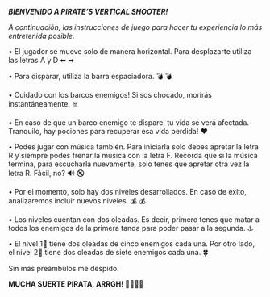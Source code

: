 **_BIENVENIDO A PIRATE’S VERTICAL SHOOTER!_**

_A continuación, las instrucciones de juego para hacer tu experiencia lo más entretenida posible._ 

•	El jugador se mueve solo de manera horizontal. 
Para desplazarte utiliza las letras A y D ⬅ ➡

•	Para disparar, utiliza la barra espaciadora. 💣 💣

•	Cuidado con los barcos enemigos! Si sos chocado, morirás instantáneamente. ☠️
 
•	En caso de que un barco enemigo te dispare, tu vida se verá afectada. Tranquilo, hay pociones para recuperar esa vida perdida! ♥

•	Podes jugar con música también. Para iniciarla solo debes apretar la letra R y siempre podes frenar la música con la letra F. 
  Recorda que si la música termina, para escucharla nuevamente, solo tenes que apretar otra vez la letra R. Fácil, no? 🔊 🔇

•	Por el momento, solo hay dos niveles desarrollados. En caso de éxito, analizaremos incluir nuevos niveles. 💰 💰

•	Los niveles cuentan con dos oleadas. Es decir, primero tenes que matar a todos los enemigos de la primera tanda para poder pasar a la segunda. ⚓

•	El nivel 1⃣  tiene dos oleadas de cinco enemigos cada una. Por otro lado, el nivel 2⃣  tiene dos oleadas de siete enemigos cada una. 🍀

Sin más preámbulos me despido.


**MUCHA SUERTE PIRATA, ARRGH! 🏴‍☠️🏴‍☠️**
